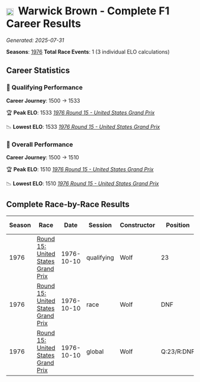 # <img src="https://upload.wikimedia.org/wikipedia/commons/8/88/Flag_of_Australia_%28converted%29.svg" alt="Australia" width="20" height="auto" style="vertical-align: middle; margin-right: 5px;" onerror="this.outerHTML='🇦🇺'; this.style.marginRight='5px';"/> Warwick Brown - Complete F1 Career Results

*Generated: 2025-07-31*

**Seasons**: [1976](../seasons/1976-season-report)
**Total Race Events**: 1 (3 individual ELO calculations)

## Career Statistics

### 🏁 Qualifying Performance
**Career Journey**: 1500 → 1533

🏆 **Peak ELO**: 1533
   *[1976 Round 15 - United States Grand Prix](../seasons/1976-season-report#round-15-united-states-grand-prix)*

📉 **Lowest ELO**: 1533
   *[1976 Round 15 - United States Grand Prix](../seasons/1976-season-report#round-15-united-states-grand-prix)*

### 🌟 Overall Performance
**Career Journey**: 1500 → 1510

🏆 **Peak ELO**: 1510
   *[1976 Round 15 - United States Grand Prix](../seasons/1976-season-report#round-15-united-states-grand-prix)*

📉 **Lowest ELO**: 1510
   *[1976 Round 15 - United States Grand Prix](../seasons/1976-season-report#round-15-united-states-grand-prix)*


## Complete Race-by-Race Results

| Season | Race | Date | Session | Constructor | Position | Starting ELO | ELO Change | Final ELO | Teammate |
|--------|------|------|---------|-------------|----------|--------------|------------|-----------|----------|
| 1976 | [Round 15: United States Grand Prix](../seasons/1976-season-report#round-15-united-states-grand-prix) | 1976-10-10 | qualifying | Wolf | 23 | 1500 | +33 | 1533 | <img src="https://upload.wikimedia.org/wikipedia/commons/0/03/Flag_of_Italy.svg" alt="Italy" width="20" height="auto" style="vertical-align: middle; margin-right: 5px;" onerror="this.outerHTML='🇮🇹'; this.style.marginRight='5px';"/> Arturo Merzario |
| 1976 | [Round 15: United States Grand Prix](../seasons/1976-season-report#round-15-united-states-grand-prix) | 1976-10-10 | race | Wolf | DNF | 1500 | N/A | 1500 | <img src="https://upload.wikimedia.org/wikipedia/commons/0/03/Flag_of_Italy.svg" alt="Italy" width="20" height="auto" style="vertical-align: middle; margin-right: 5px;" onerror="this.outerHTML='🇮🇹'; this.style.marginRight='5px';"/> Arturo Merzario |
| 1976 | [Round 15: United States Grand Prix](../seasons/1976-season-report#round-15-united-states-grand-prix) | 1976-10-10 | global | Wolf | Q:23/R:DNF | 1500 | +10 | 1510 | <img src="https://upload.wikimedia.org/wikipedia/commons/0/03/Flag_of_Italy.svg" alt="Italy" width="20" height="auto" style="vertical-align: middle; margin-right: 5px;" onerror="this.outerHTML='🇮🇹'; this.style.marginRight='5px';"/> Arturo Merzario |
